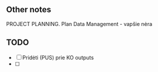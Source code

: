 
## Other notes

PROJECT PLANNING. Plan Data Management - vapšie nėra

## TODO

 - [ ] Pridėti (PUS) prie KO outputs
 - [ ]  
